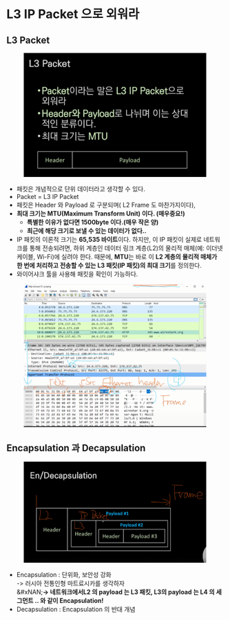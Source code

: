 # L3 IP Packet 으로 외워라

## L3 Packet

<figure><img src="../../../../../.gitbook/assets/image (2) (1) (1) (1) (1) (1) (1) (1) (1) (1) (1) (1) (1) (1) (1) (1) (1) (1) (1).png" alt=""><figcaption></figcaption></figure>

* 패킷은 개념적으로 단위 데이터라고 생각할 수 있다.
* Packet = L3 IP Packet
* 패킷은 Header 와 Payload 로 구분되며( L2 Frame 도 마찬가지이다),
* **최대 크기는 MTU(Maximum Transform Unit) 이다. (매우중요!)**
  * **특별한 이유가 없다면 1500byte 이다.(매우 작은 양)**
  * **최근에 해당 크기로 보낼 수 있는 데이터가 없다..**
* IP 패킷의 이론적 크기는 **65,535 바이트**이다. 하지만, 이 IP 패킷이 실제로 네트워크를 통해 전송되려면, 하위 계층인 데이터 링크 계층(L2)의 물리적 매체(예: 이더넷 케이블, Wi-Fi)에 실려야 한다. 때문에, **MTU**는 바로 이 **L2 계층의 물리적 매체가 한 번에 처리하고 전송할 수 있는 L3 패킷(IP 패킷)의 최대 크기**를 정의한다.&#x20;
* 와이어샤크 툴을 사용해 패킷을 확인이 가능하다.

<figure><img src="../../../../../.gitbook/assets/image (3) (1) (1) (1) (1) (1) (1) (1) (1) (1) (1) (1) (1) (1).png" alt=""><figcaption></figcaption></figure>

## Encapsulation 과 Decapsulation

<figure><img src="../../../../../.gitbook/assets/image (5) (1) (1) (1) (1) (1) (1) (1) (1) (1) (1) (1).png" alt=""><figcaption></figcaption></figure>

* Encapsulation : 단위화, 보안성 강화\
  -> 러시아 전통인형 마트료시카를 생각하자\
  &#xNAN;**-> 네트워크에서L2 의 payload 는 L3 패킷, L3의 payload 는 L4 의 세그먼트 .. 와 같이 Encapsulation!**
* Decapsulation : Encapsulation 의 반대 개념

